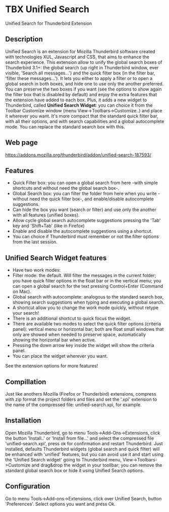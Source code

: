 TBX Unified Search
==================

Unified Search for Thunderbird Extension

Description
-----------
Unified Search is an extension for Mozilla Thunderbird software created with technologies XUL, Javascript and CSS, that aims to enhance the search experience.
This extension allow to unify the global search boxes of Thunderbird 3.1+: the global search (up right in Thunderbird window, ever visible, 'Search all messages...') and the quick filter box (in the filter bar, 'filter these messages...').
It lets you either to apply a filter or to open a global search in both boxes, and hide one to use only the another preferred.
You can preserve the two boxes if you want (see the options to show again the filter box that is disabled by default) and enjoy the extra features that the extension have added to each box.
Plus, it adds a new widget to Thunderbird, called **Unified Search Widget**: you can choice it from the Toolbar Customize window (menu View->Toolbars->Customize..) and place it wherever you want. It's more compact that the standard quick filter bar, with all their options, and with search capabilities and a global autocomplete mode. You can replace the standard search box with this.

Web page
--------
https://addons.mozilla.org/thunderbird/addon/unified-search-187593/

Features
--------
- Quick Filter box: you can open a global search from here -with simple shortcuts and without need the global search box-.
- Global Search box: you can filter the folder from here when you write -without need the quick filter box-, and enable/disable autocomplete suggestions.
- Can hide the box you want (search or filter) and use only the another with all features (unified boxes).
- Allow cycle global search autocomplete suggestions pressing the 'Tab' key and 'Shift+Tab' (like in Firefox)
- Enable and disable the autocomplete suggestions using a shortcut.
- You can choice if Thunderbird must remember or not the filter options from the last session.

Unified Search Widget features
------------------------------
- Have two work modes:
- Filter mode: the default. Will filter the messages in the current folder; you have quick filter options in the float bar or in the vertical menu; you can open a global search for the text pressing Control+Enter (Command on Mac).
- Global search with autocomplete: analogous to the standard search box, showing search suggestions when typing and executing a global search.
- A shortcut allow you to change the work mode quickly, without retype your search!
- There is an additional shortcut to quick focus the widget.
- There are available two modes to select the quick filter options (criteria panel): vertical menu or horizontal bar; both are float small windows that only are showed when needed to preserve space, automatically showing the horizontal bar when active.
- Pressing the down arrow key inside the widget will show the criteria panel.
- You can place the widget wherever you want.

See the extension options for more features!

Compillation
------------
Just like anothers Mozilla (Firefox or Thunderbird) extensions, compress with zip format the project folders and files and set the '.xpi' extension to the name of the compressed file: unified-search.xpi, for example.

Installation
------------
Open Mozilla Thunderbird, go to menu Tools->Add-Ons->Extensions, click the button 'Install..' or 'Install from file...' and select the compressed file 'unified-search.xpi', press ok for confirmation and restart Thunderbird.
Just installed, defaults Thunderbird widgets (global search and quick filter) will be enhanced with 'unified' features, but you can avoid use it and start using the 'Unified Search widget' going to Thunderbird menu, View->Toolbars->Customize and drag&drop the widget in your toollbar; you can remove the standard global search box or hide it using Unified Search options.

Configuration
-------------
Go to menu Tools->Add-ons->Extensions, click over Unified Search, button 'Preferences'. Select options you want and press Ok.
